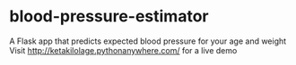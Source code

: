 # blood-pressure-estimator
A Flask app that predicts expected blood pressure for your age and weight<br/>
Visit http://ketakilolage.pythonanywhere.com/ for a live demo
